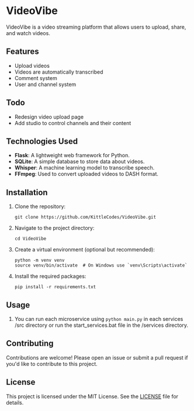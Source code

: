 # VideoVibe

VideoVibe is a video streaming platform that allows users to upload, share, and watch videos.

## Features

- Upload videos
- Videos are automatically transcribed
- Comment system
- User and channel system

## Todo
- Redesign video upload page
- Add studio to control channels and their content

## Technologies Used

- **Flask**: A lightweight web framework for Python.
- **SQLite**: A simple database to store data about videos.
- **Whisper**: A machine learning model to transcribe speech.
- **FFmpeg**: Used to convert uploaded videos to DASH format.

## Installation

1. Clone the repository:

   ```
   git clone https://github.com/KittleCodes/VideoVibe.git
   ```

2. Navigate to the project directory:

   ```
   cd VideoVibe
   ```

3. Create a virtual environment (optional but recommended):

   ```
   python -m venv venv
   source venv/bin/activate  # On Windows use `venv\Scripts\activate`
   ```

4. Install the required packages:

   ```
   pip install -r requirements.txt
   ```

## Usage

1. You can run each microservice using ```python main.py``` in each services /src directory or run the start_services.bat file in the /services directory.


## Contributing

Contributions are welcome! Please open an issue or submit a pull request if you'd like to contribute to this project.

## License
This project is licensed under the MIT License. See the [LICENSE](LICENSE) file for details.
